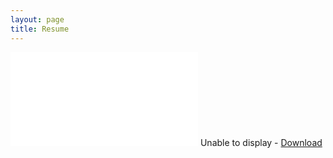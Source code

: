 ```yaml
---
layout: page
title: Resume
---
```

<div id="resume-pdf" class="full-content">
  <object data="resume/resume.pdf" type="application/pdf">
    <embed src="resume/resume.pdf" type='application/pdf'>
      Unable to display - <a href="/resume.pdf">Download</a>
    </embed>
  </object>
</div>

<script defer="defer" type="text/javascript">
var fullElementId = "resume-pdf"
var content = document.getElementById("content");
var fullElement = document.getElementById(fullElementId);
content.style.padding = 0;
content.style.margin = 0;
fullElement.style.height = content.scrollHeight + "px";
</script>
